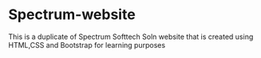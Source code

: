 # Spectrum-website
This is a duplicate of Spectrum Softtech Soln website that is created using HTML,CSS and Bootstrap for learning purposes

